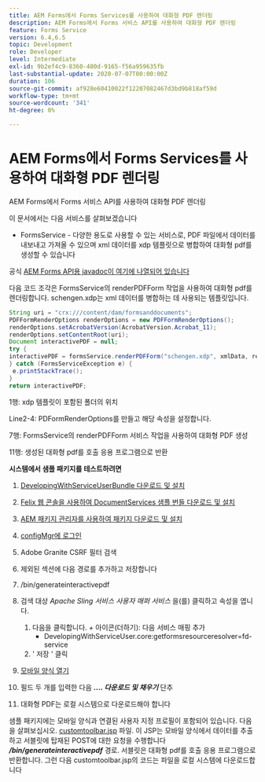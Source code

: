 ```yaml
---
title: AEM Forms에서 Forms Services를 사용하여 대화형 PDF 렌더링
description: AEM Forms에서 Forms 서비스 API를 사용하여 대화형 PDF 렌더링
feature: Forms Service
version: 6.4,6.5
topic: Development
role: Developer
level: Intermediate
exl-id: 9b2ef4c9-8360-480d-9165-f56a959635fb
last-substantial-update: 2020-07-07T00:00:00Z
duration: 106
source-git-commit: af928e60410022f12207082467d3bd9b818af59d
workflow-type: tm+mt
source-wordcount: '341'
ht-degree: 0%

---
```


# AEM Forms에서 Forms Services를 사용하여 대화형 PDF 렌더링

AEM Forms에서 Forms 서비스 API를 사용하여 대화형 PDF 렌더링

이 문서에서는 다음 서비스를 살펴보겠습니다

* FormsService - 다양한 용도로 사용할 수 있는 서비스로, PDF 파일에서 데이터를 내보내고 가져올 수 있으며 xml 데이터를 xdp 템플릿으로 병합하여 대화형 pdf를 생성할 수 있습니다

공식 [AEM Forms API용 javadoc이 여기에 나열되어 있습니다](https://helpx.adobe.com/aem-forms/6/javadocs/com/adobe/fd/output/api/package-summary.html)

다음 코드 조각은 FormsService의 renderPDFForm 작업을 사용하여 대화형 pdf를 렌더링합니다. schengen.xdp는 xml 데이터를 병합하는 데 사용되는 템플릿입니다.

```java
String uri = "crx:///content/dam/formsanddocuments";
PDFFormRenderOptions renderOptions = new PDFFormRenderOptions();
renderOptions.setAcrobatVersion(AcrobatVersion.Acrobat_11);
renderOptions.setContentRoot(uri);
Document interactivePDF = null;
try {
interactivePDF = formsService.renderPDFForm("schengen.xdp", xmlData, renderOptions);
} catch (FormsServiceException e) {
 e.printStackTrace();
}
return interactivePDF;
```

1행: xdp 템플릿이 포함된 폴더의 위치

Line2-4: PDFormRenderOptions를 만들고 해당 속성을 설정합니다.

7행: FormsService의 renderPDFForm 서비스 작업을 사용하여 대화형 PDF 생성

11행: 생성된 대화형 pdf를 호출 응용 프로그램으로 반환

**시스템에서 샘플 패키지를 테스트하려면**
1. [DevelopingWithServiceUserBundle 다운로드 및 설치](/help/forms/assets/common-osgi-bundles/DevelopingWithServiceUser.jar)
1. [Felix 웹 콘솔을 사용하여 DocumentServices 샘플 번들 다운로드 및 설치](/help/forms/assets/common-osgi-bundles/AEMFormsDocumentServices.core-1.0-SNAPSHOT.jar)
1. [AEM 패키지 관리자를 사용하여 패키지 다운로드 및 설치](assets/downloadinteractivepdffrommobileform.zip)

1. [configMgr에 로그인](http://localhost:4502/system/console/configMgr)
1. Adobe Granite CSRF 필터 검색
1. 제외된 섹션에 다음 경로를 추가하고 저장합니다
1. /bin/generateinteractivepdf
1. 검색 대상 _Apache Sling 서비스 사용자 매퍼 서비스_ 을(를) 클릭하고 속성을 엽니다.
   1. 다음을 클릭합니다. *+* 아이콘(더하기): 다음 서비스 매핑 추가
      * DevelopingWithServiceUser.core:getformsresourceresolver=fd-service
   1. &#39; 저장 &#39; 클릭
1. [모바일 양식 열기](http://localhost:4502/content/dam/formsanddocuments/schengen.xdp/jcr:content)
1. 필드 두 개를 입력한 다음 ***.... 다운로드 및 채우기*** 단추
1. 대화형 PDF는 로컬 시스템으로 다운로드해야 합니다


샘플 패키지에는 모바일 양식과 연결된 사용자 지정 프로필이 포함되어 있습니다. 다음을 살펴보십시오. [customtoolbar.jsp](http://localhost:4502/apps/AEMFormsDemoListings/customprofiles/addImageToMobileForm/demo/customtoolbar.jsp) 파일. 이 JSP는 모바일 양식에서 데이터를 추출하고 서블릿에 탑재된 POST에 대한 요청을 수행합니다 ***/bin/generateinteractivepdf*** 경로. 서블릿은 대화형 pdf를 호출 응용 프로그램으로 반환합니다. 그런 다음 customtoolbar.jsp의 코드는 파일을 로컬 시스템에 다운로드합니다
